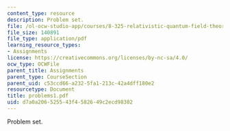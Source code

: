 ```yaml
---
content_type: resource
description: Problem set.
file: /ol-ocw-studio-app/courses/8-325-relativistic-quantum-field-theory-iii-spring-2003/d7a0a206525543f4582649c2ecd98302_problems1.pdf
file_size: 140891
file_type: application/pdf
learning_resource_types:
- Assignments
license: https://creativecommons.org/licenses/by-nc-sa/4.0/
ocw_type: OCWFile
parent_title: Assignments
parent_type: CourseSection
parent_uid: c53ccd66-a232-5fa1-213c-42a4dff180e2
resourcetype: Document
title: problems1.pdf
uid: d7a0a206-5255-43f4-5826-49c2ecd98302
---
```

Problem set.